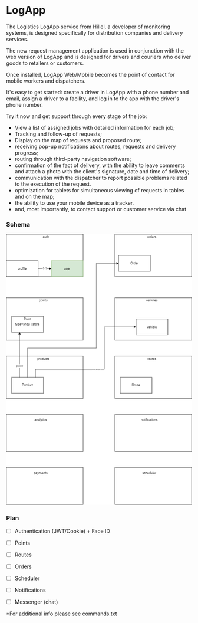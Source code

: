 # LogApp

The Logistics LogApp service from Hillel, a developer of monitoring systems, is designed specifically for distribution companies and delivery services.

The new request management application is used in conjunction with the web version of LogApp and is designed for drivers and couriers who deliver goods to retailers or customers.

Once installed, LogApp Web/Mobile becomes the point of contact for mobile workers and dispatchers.

It's easy to get started: create a driver in LogApp with a phone number and email, assign a driver to a facility, and log in to the app with the driver's phone number.

Try it now and get support through every stage of the job:

- View a list of assigned jobs with detailed information for each job;
- Tracking and follow-up of requests;
- Display on the map of requests and proposed route;
- receiving pop-up notifications about routes, requests and delivery progress;
- routing through third-party navigation software;
- confirmation of the fact of delivery, with the ability to leave comments and attach a photo with the client's signature, date and time of delivery;
- communication with the dispatcher to report possible problems related to the execution of the request.
- optimization for tablets for simultaneous viewing of requests in tables and on the map;
- the ability to use your mobile device as a tracker.
- and, most importantly, to contact support or customer service via chat


### Schema
![Image alt](https://github.com/oshevelo/log_app/blob/main/scheme.webp)

### Plan
- [ ] Authentication (JWT/Cookie) + Face ID
- [ ] Points
- [ ] Routes
- [ ] Orders
- [ ] Scheduler
- [ ] Notifications
- [ ] Messenger (chat)


*For additional info please see commands.txt

